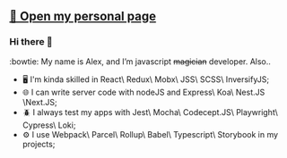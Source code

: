 ## [🚀 Open my personal page ](https://anissoft.github.io/)

### Hi there 👋

:bowtie: My name is Alex, and I’m javascript ~~magician~~ developer. Also..
- :desktop_computer: I'm kinda skilled in React\ Redux\ Mobx\ JSS\ SCSS\ InversifyJS;
- :globe_with_meridians: I can write server code with nodeJS and Express\ Koa\ Nest.JS \Next.JS;
- :beetle: I always test my apps with Jest\ Mocha\ Codecept.JS\ Playwright\ Cypress\ Loki;
- :gear: I use Webpack\ Parcel\ Rollup\ Babel\ Typescript\ Storybook in my projects;

